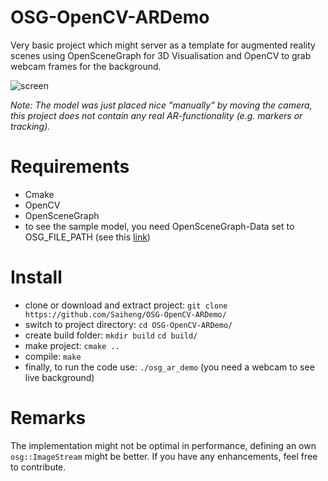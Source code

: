 # OSG-OpenCV-ARDemo
Very basic project which might server as a template for augmented reality scenes using OpenSceneGraph for 3D Visualisation and OpenCV to grab webcam frames for the background.

![screen](https://cloud.githubusercontent.com/assets/7591624/22407163/62cecc90-e661-11e6-8bf1-58cca94bc41d.jpg)

*Note: The model was just placed nice "manually" by moving the camera, this project does not contain any real AR-functionality (e.g. markers or tracking).*

# Requirements
* Cmake
* OpenCV
* OpenSceneGraph
* to see the sample model, you need OpenSceneGraph-Data set to OSG_FILE_PATH (see this [link](http://trac.openscenegraph.org/projects/osg/wiki/Support/GettingStarted))

# Install
* clone or download and extract project:
`git clone https://github.com/Saiheng/OSG-OpenCV-ARDemo/`
* switch to project directory:
`cd OSG-OpenCV-ARDemo/`
* create build folder:
`mkdir build`
`cd build/`
* make project:
`cmake ..`
* compile:
`make`
* finally, to run the code use:
`./osg_ar_demo` (you need a webcam to see live background)

# Remarks
The implementation might not be optimal in performance, defining an own `osg::ImageStream` might be better. If you have any enhancements, feel free to contribute. 
